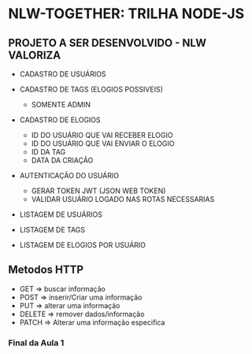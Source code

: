 # NLW-TOGETHER: TRILHA NODE-JS

## PROJETO A SER DESENVOLVIDO - NLW VALORIZA

- CADASTRO DE USUÁRIOS
- CADASTRO DE TAGS (ELOGIOS POSSIVEIS)

  - SOMENTE ADMIN

- CADASTRO DE ELOGIOS

  - ID DO USUÁRIO QUE VAI RECEBER ELOGIO
  - ID DO USUÁRIO QUE VAI ENVIAR O ELOGIO
  - ID DA TAG
  - DATA DA CRIAÇÃO

- AUTENTICAÇÃO DO USUÁRIO

  - GERAR TOKEN JWT (JSON WEB TOKEN)
  - VALIDAR USUÁRIO LOGADO NAS ROTAS NECESSARIAS

- LISTAGEM DE USUÁRIOS
- LISTAGEM DE TAGS
- LISTAGEM DE ELOGIOS POR USUÁRIO

## Metodos HTTP

- GET => buscar informação
- POST => inserir/Criar uma informação
- PUT => alterar uma informação
- DELETE => remover dados/informação
- PATCH => Alterar uma informação especifica


### Final da Aula 1